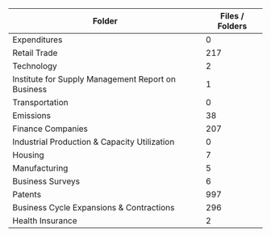 | Folder                                             |   Files / Folders |
|----------------------------------------------------|-------------------|
| Expenditures                                       |                 0 |
| Retail Trade                                       |               217 |
| Technology                                         |                 2 |
| Institute for Supply Management Report on Business |                 1 |
| Transportation                                     |                 0 |
| Emissions                                          |                38 |
| Finance Companies                                  |               207 |
| Industrial Production & Capacity Utilization       |                 0 |
| Housing                                            |                 7 |
| Manufacturing                                      |                 5 |
| Business Surveys                                   |                 6 |
| Patents                                            |               997 |
| Business Cycle Expansions & Contractions           |               296 |
| Health Insurance                                   |                 2 |